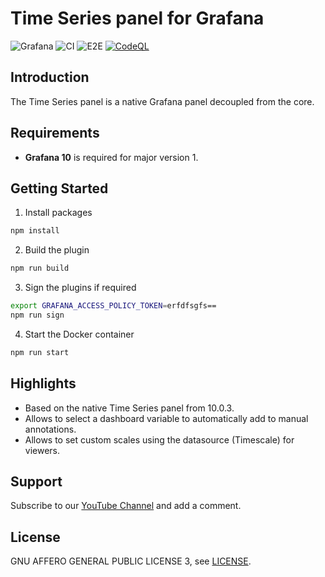 # Time Series panel for Grafana

![Grafana](https://img.shields.io/badge/Grafana-11.0-orange)
![CI](https://github.com/volkovlabs/volkovlabs-timeseries-panel/workflows/CI/badge.svg)
![E2E](https://github.com/volkovlabs/volkovlabs-timeseries-panel/workflows/E2E/badge.svg)
[![CodeQL](https://github.com/VolkovLabs/volkovlabs-timeseries-panel/actions/workflows/codeql-analysis.yml/badge.svg)](https://github.com/VolkovLabs/volkovlabs-timeseries-panel/actions/workflows/codeql-analysis.yml)

## Introduction

The Time Series panel is a native Grafana panel decoupled from the core.

## Requirements

- **Grafana 10** is required for major version 1.

## Getting Started

1. Install packages

```bash
npm install
```

2. Build the plugin

```bash
npm run build
```

3. Sign the plugins if required

```bash
export GRAFANA_ACCESS_POLICY_TOKEN=erfdfsgfs==
npm run sign
```

4. Start the Docker container

```bash
npm run start
```

## Highlights

- Based on the native Time Series panel from 10.0.3.
- Allows to select a dashboard variable to automatically add to manual annotations.
- Allows to set custom scales using the datasource (Timescale) for viewers.

## Support

Subscribe to our [YouTube Channel](https://www.youtube.com/@volkovlabs) and add a comment.

## License

GNU AFFERO GENERAL PUBLIC LICENSE 3, see [LICENSE](https://github.com/volkovlabs/volkovlabs-timeseries-panel/blob/main/LICENSE).

